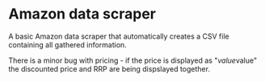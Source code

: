 # Amazon data scraper
A basic Amazon data scraper that automatically creates a CSV file containing all gathered information.

There is a minor bug with pricing - if the price is displayed as "$value$value" the discounted price and RRP are being dispslayed together.